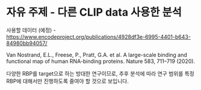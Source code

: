 # 자유 주제 - 다른 CLIP data 사용한 분석
사용할 데이터 (예정) - https://www.encodeproject.org/publications/4928df3e-6995-4401-b643-84980bb94057/

Van Nostrand, E.L., Freese, P., Pratt, G.A. et al. A large-scale binding and functional map of human RNA-binding proteins. Nature 583, 711–719 (2020).

다양한 RBP를 target으로 하는 방대한 연구이므로, 추후 분석에 따라 연구 범위를 특정 RBP에 대해서만 진행하도록 줄여야 할 것으로 보입니다.
